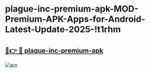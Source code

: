 # plague-inc-premium-apk-MOD-Premium-APK-Apps-for-Android-Latest-Update-2025-!t1rhm

# <h2><a href="https://pcrvbp.esa.edu.pl?title=plague-inc-premium-apk&ref=t1rhm">🔗👉 🔴 plague-inc-premium-apk</a></h2>

[![acn](https://github.com/user-attachments/assets/0f9c940e-d8b0-45ae-aac7-cd30a18b3e1c)](https://pcrvbp.esa.edu.pl?title=plague-inc-premium-apk&ref=t1rhm)


